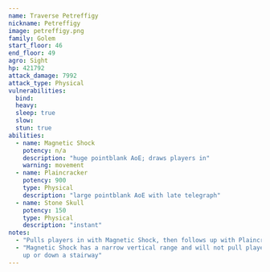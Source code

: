 ```yaml
---
name: Traverse Petreffigy
nickname: Petreffigy
image: petreffigy.png
family: Golem
start_floor: 46
end_floor: 49
agro: Sight
hp: 421792
attack_damage: 7992
attack_type: Physical
vulnerabilities:
  bind: 
  heavy: 
  sleep: true
  slow: 
  stun: true
abilities:
  - name: Magnetic Shock
    potency: n/a
    description: "huge pointblank AoE; draws players in"
    warning: movement
  - name: Plaincracker
    potency: 900
    type: Physical
    description: "large pointblank AoE with late telegraph"
  - name: Stone Skull
    potency: 150
    type: Physical
    description: "instant"
notes:
  - "Pulls players in with Magnetic Shock, then follows up with Plaincracker"
  - "Magnetic Shock has a narrow vertical range and will not pull players from
    up or down a stairway"
---
```

